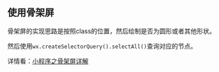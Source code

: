## 使用骨架屏

骨架屏的实现思路是按照class的位置，然后绘制是否为圆形或者其他形状。

然后使用`wx.createSelectorQuery().selectAll()`查询对应的节点。

详情看：[小程序之骨架屏详解](https://juejin.im/post/6844904100618993671)